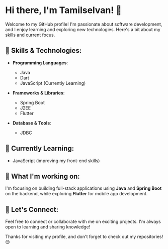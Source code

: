 # Hi there, I'm Tamilselvan! 👋

Welcome to my GitHub profile! I'm passionate about software development, and I enjoy learning and exploring new technologies. Here's a bit about my skills and current focus.

## 🔧 Skills & Technologies:
- **Programming Languages**: 
  - Java 
  - Dart
  - JavaScript (Currently Learning)
  
- **Frameworks & Libraries**:
  - Spring Boot
  - J2EE
  - Flutter
  
- **Database & Tools**:
  - JDBC

## 🌱 Currently Learning:
- JavaScript (improving my front-end skills)

## 🚀 What I'm working on:
I'm focusing on building full-stack applications using **Java** and **Spring Boot** on the backend, while exploring **Flutter** for mobile app development.

## 🤝 Let's Connect:
Feel free to connect or collaborate with me on exciting projects. I'm always open to learning and sharing knowledge!

Thanks for visiting my profile, and don't forget to check out my repositories! 😊

